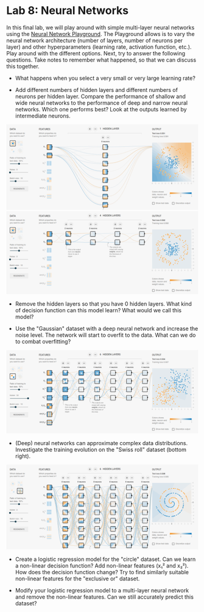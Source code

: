 # Lab 8: Neural Networks

In this final lab, we will play around with simple multi-layer neural networks using the [Neural Network Playground](https://playground.tensorflow.org/). The Playground allows is to vary the neural network architecture (number of layers, number of neurons per layer) and other hyperparameters (learning rate, activation function, etc.). Play around with the different options. Next, try to answer the following questions. Take notes to remember what happened, so that we can discuss this together.

- What happens when you select a very small or very large learning rate?

- Add different numbers of hidden layers and different numbers of neurons per hidden layer. Compare the performance of shallow and wide neural networks to the performance of deep and narrow neural networks. Which one performs best? Look at the outputs learned by intermediate neurons.

![](static/nn_wide.png)
![](static/nn_deep.png)

- Remove the hidden layers so that you have 0 hidden layers. What kind of decision function can this model learn? What would we call this model?

- Use the "Gaussian" dataset with a deep neural network and increase the noise level. The network will start to overfit to the data. What can we do to combat overfitting?

![](static/nn_gaussian.png)

- (Deep) neural networks can approximate complex data distributions. Investigate the training evolution on the "Swiss roll" dataset (bottom right).

![](static/nn_swiss.png)

- Create a logistic regression model for the "circle" dataset. Can we learn a non-linear decision function? Add non-linear features (x₁² and x₂²). How does the decision function change? Try to find similarly suitable non-linear features for the "exclusive or" dataset.

- Modify your logistic regression model to a multi-layer neural network and remove the non-linear features. Can we still accurately predict this dataset?
